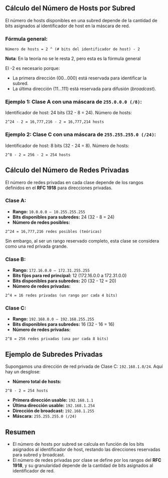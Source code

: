 ## Cálculo del Número de Hosts por Subred

El número de hosts disponibles en una subred depende de la cantidad de bits asignados al identificador de host en la máscara de red.

### Fórmula general:
```
Número de hosts = 2 ^ (# bits del identificador de host) - 2
```
**Nota**: En la teoría no se le resta 2, pero esta es la fórmula general

El -2 es necesario porque:
- La primera dirección (00...000) está reservada para identificar la subred.
- La última dirección (11...111) está reservada para difusión (_broadcast_).

### Ejemplo 1: Clase A con una máscara de `255.0.0.0 (/8)`:
Identificador de host: 24 bits (32 - 8 = 24).
Número de hosts:

```
2^24 - 2 = 16,777,216 - 2 = 16,777,214 hosts
```

### Ejemplo 2: Clase C con una máscara de `255.255.255.0 (/24)`:
Identificador de host: 8 bits (32 - 24 = 8).
Número de hosts:

```
2^8 - 2 = 256 - 2 = 254 hosts
```

## Cálculo del Número de Redes Privadas

El número de redes privadas en cada clase depende de los rangos definidos en el **RFC 1918** para direcciones privadas.

### Clase A:
- **Rango:** `10.0.0.0 – 10.255.255.255`
- **Bits disponibles para subredes:** 24 (32 - 8 = 24)
- **Número de redes posibles:**

```
2^24 = 16,777,216 redes posibles (teóricas)
```

Sin embargo, al ser un rango reservado completo, esta clase se considera como una red privada grande.

### Clase B:
- **Rango:** `172.16.0.0 – 172.31.255.255`
- **Bits fijos para red principal:** 12 (172.16.0.0 a 172.31.0.0)
- **Bits disponibles para subredes:** 20 (32 - 12 = 20)
- **Número de redes privadas:**

```
2^4 = 16 redes privadas (un rango por cada 4 bits)
```

### Clase C:
- **Rango:** `192.168.0.0 – 192.168.255.255`
- **Bits disponibles para subredes:** 16 (32 - 16 = 16)
- **Número de redes privadas:**

```
2^8 = 256 redes privadas (una por cada 8 bits)
```

## Ejemplo de Subredes Privadas

Supongamos una dirección de red privada de Clase C: `192.168.1.0/24`. Aquí hay un desglose:

- **Número total de hosts:** 

```
2^8 - 2 = 254 hosts
```

- **Primera dirección usable:** `192.168.1.1`
- **Última dirección usable:** `192.168.1.254`
- **Dirección de broadcast:** `192.168.1.255`
- **Máscara:** `255.255.255.0 (/24)`

## Resumen

- El número de hosts por subred se calcula en función de los bits asignados al identificador de host, restando las direcciones reservadas para subred y broadcast.
- El número de redes privadas por clase se define por los rangos del **RFC 1918**, y su granularidad depende de la cantidad de bits asignados al identificador de red.
